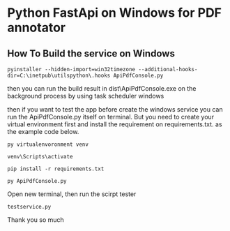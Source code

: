 # Python FastApi on Windows for PDF annotator

## How To Build the service on Windows

```
pyinstaller --hidden-import=win32timezone --additional-hooks-dir=C:\inetpub\utilspython\.hooks ApiPdfConsole.py
```

then you can run the build result in dist\ApiPdfConsole.exe on the background process by using task scheduler windows

then if you want to test the app before create the windows service you can run the ApiPdfConsole.py itself on terminal. But you need to create your virtual environment first and install the requirement on requirements.txt. as the example code below.

```
py virtualenvoronment venv
```
```
venv\Scripts\activate
```
```
pip install -r requirements.txt
```
```
py ApiPdfConsole.py
```

Open new terminal, then run the scirpt tester

```
testservice.py
```

Thank you so much